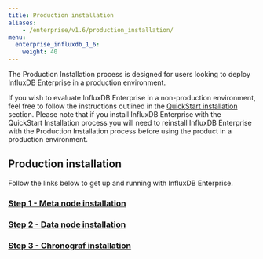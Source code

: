```yaml
---
title: Production installation
aliases:
    - /enterprise/v1.6/production_installation/
menu:
  enterprise_influxdb_1_6:
    weight: 40
---
```


The Production Installation process is designed for users looking to deploy
InfluxDB Enterprise in a production environment.

If you wish to evaluate InfluxDB Enterprise in a non-production
environment, feel free to follow the instructions outlined in the
[QuickStart installation](/enterprise_influxdb/v1.6/quickstart_installation) section.
Please note that if you install InfluxDB Enterprise with the QuickStart Installation process you
will need to reinstall InfluxDB Enterprise with the Production Installation
process before using the product in a production environment.


## Production installation

Follow the links below to get up and running with InfluxDB Enterprise.

### [Step 1 - Meta node installation](/enterprise_influxdb/v1.6/production_installation/meta_node_installation/)
### [Step 2 - Data node installation](/enterprise_influxdb/v1.6/production_installation/data_node_installation/)
### [Step 3 - Chronograf installation](/enterprise_influxdb/v1.6/production_installation/chrono_install/)
